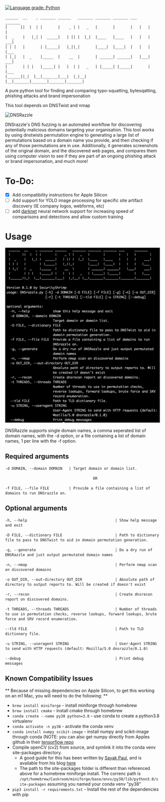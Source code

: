 [![Language grade: Python](https://img.shields.io/lgtm/grade/python/g/f8al/DNSrazzle.svg?logo=lgtm&logoWidth=18)](https://lgtm.com/projects/g/f8al/DNSrazzle/context:python)

    ______  __    _ _______ ______   _______ _______ _______ ___     _______ 
    |      ||  |  | |       |    _ | |   _   |       |       |   |   |       | 
    |  _    |   |_| |  _____|   | || |  |_|  |____   |____   |   |   |    ___|
    | | |   |       | |_____|   |_||_|       |____|  |____|  |   |   |   |___ 
    | |_|   |  _    |_____  |    __  |       | ______| ______|   |___|    ___|
    |       | | |   |_____| |   |  | |   _   | |_____| |_____|       |   |___ 
    |______||_|  |__|_______|___|  |_|__| |__|_______|_______|_______|_______|


A pure python tool for finding and comparing typo-squatting, bytesqatting, phishing attacks and brand impersonation

This tool depends on DNSTwist and nmap

![DNSRazzle](/docs/dnsrazzle.gif)

DNSrazzle's DNS fuzzing is an automated workflow for discovering potentially malicious domains targeting your organisation. This tool works by using dnstwists permutation engine to generating a large list of permutations based on a domain name you provide, and then checking if any of those permutations are in use. Additionally, it generates screenshots of the original domain, and the discovered web pages, and compares them using computer vision to see if they are part of an ongoing phishing attack or brand impersonation, and much more!

# To-Do:
- [x] Add compatibility instructions for Apple Silicon
- [ ] Add support for YOLO image processing for specific site artifact discovery (IE company logos, webforms, etc)
- [ ] add [darknet](https://github.com/pjreddie/darknet) neural network support for increasing speed of comparisons and detections and allow custom training

# Usage

![DNSRazzle_usage](/docs/usage.png)

DNSRazzle supports single domain names, a comma seperated list of domain names, with the -d option, or a file containing a list of domain names, 1 per line with the -f option.

## Required arguments

    -d DOMAIN, --domain DOMAIN   | Target domain or domain list.
  
                                            OR
  
    -f FILE, --file FILE         | Provide a file containing a list of domains to run DNSrazzle on.

## Optional arguments

    -h, --help                                        | Show help message and exit
  
    -D FILE, --dictionary FILE                        | Path to dictionary file to pass to DNSTwist to aid in domain permutation generation.

    -g, --generate                                    | Do a dry run of DNSRazzle and just output permutated domain names
  
    -n, --nmap                                        | Perform nmap scan on discovered domains
  
    -o OUT_DIR, --out-directory OUT_DIR               | Absolute path of directory to output reports to. Will be created if doesn't exist
  
    -r, --recon                                       | Create dnsrecon report on discovered domains.
  
    -t THREADS, --threads THREADS                     | Number of threads to use in permutation checks, reverse lookups, forward lookups, brute force and SRV record enumeration.
    
    --tld FILE                                        | Path to TLD dictionary file.
  
    -u STRING, --useragent STRING                     | User-Agent STRING to send with HTTP requests (default: Mozilla/5.0 dnsrazzle/0.1.0)
    
    --debug                                           | Print debug messages
    
    
    
    
    
    
## Known Compatibility Issues
** Because of missing dependencies on Apple Silicon, to get this working on an m1 Mac, you will need to do the following: **
 * `brew install miniforge`  - install miniforge through homebrew
 * `brew install cmake` - install cmake through homebrew
 * `conda create --name py38 python=3.8` - use conda to create a python3.8 virtualenv
 * `conda activate -n py38` - activate the conda venv
 * `conda install numpy scikit-image` - install numpy and scikit-image through conda (NOTE: you can also get numpy directly from Apples github in their [tensorflow repo](https://github.com/apple/tensorflow_macos)
 * Compile openCV (cv2) from source, and symlink it into the conda venv site-packages directory.
   * A good guide for this has been written by [Sayak Paul](https://github.com/sayakpaul), and is available from his blog [here](https://sayak.dev/install-opencv-m1/)
   * The path to the site-packages folder is different than referenced above for a homebrew miniforge install.  The correnc path is `/opt/homebrew/Caskroom/miniforge/base/envs/py38/lib/python3.8/site-packages` assuming you named your conda venv "py38"
 * `pip3 install -r requirements.txt` -  Install the rest of the dependencies with pip 

